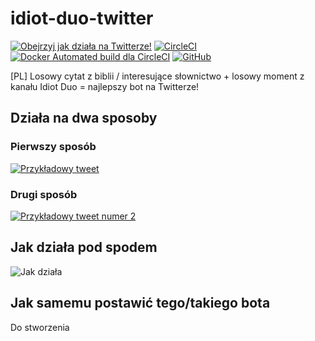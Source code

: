 # idiot-duo-twitter

[![Obejrzyj jak działa na Twitterze!](https://img.shields.io/twitter/url/http/shields.io.svg?style=social)](https://twitter.com/idiot2duo)
[![CircleCI](https://circleci.com/gh/JakubKoralewski/idiotduo-twitter/tree/master.svg?style=svg)](https://circleci.com/gh/JakubKoralewski/idiotduo-twitter/tree/master)
[![Docker Automated build dla CircleCI](https://img.shields.io/docker/automated/jakubkoralewski/circleci-python-chrome-chromedriver-ffmpeg.svg)](https://hub.docker.com/r/jakubkoralewski/circleci-python-chrome-chromedriver-ffmpeg/)
[![GitHub](https://img.shields.io/github/license/mashape/apistatus.svg)](https://github.com/JakubKoralewski/idiotduo-twitter/blob/master/LICENSE)

[PL] Losowy cytat z biblii / interesujące słownictwo + losowy moment z kanału Idiot Duo = najlepszy bot na Twitterze!

## Działa na dwa sposoby

### Pierwszy sposób

[![Przykładowy tweet](https://i.imgur.com/64jXPWs.png)](https://twitter.com/idiot2duo/status/1054050784017612800)

### Drugi sposób

[![Przykładowy tweet numer 2](https://i.imgur.com/mvEVG7p.png)](https://twitter.com/idiot2duo/status/1060472290985631744)

## Jak działa pod spodem

![Jak działa](docs/0_jak_dziala.ipynb)

## Jak samemu postawić tego/takiego bota

Do stworzenia
